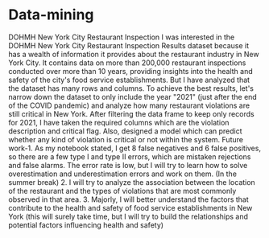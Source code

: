 # Data-mining
DOHMH New York City Restaurant Inspection 
I was interested in the DOHMH New York City Restaurant Inspection Results dataset 
because it has a wealth of information it provides about the restaurant industry in 
New York City. It contains data on more than 200,000 restaurant inspections 
conducted over more than 10 years, providing insights into the health and safety of 
the city's food service establishments.
But I have analyzed that the dataset has many rows and columns. To achieve the best 
results, let's narrow down the dataset to only include the year "2021" (just after the 
end of the COVID pandemic) and analyze how many restaurant violations are still 
critical in New York.
After filtering the data frame to keep only 
records for 2021, I have taken the required columns which are the violation 
description and critical flag. Also, designed a model which can predict whether any 
kind of violation is critical or not within the system.
Future work-1. As my notebook stated, I get 8 false negatives and 6 false positives, so 
there are a few type I and type II errors, which are mistaken rejections and false 
alarms. The error rate is low, but I will try to learn how to solve overestimation and 
underestimation errors and work on them. (In the summer break)
2. I will try to analyze the association between the location of the restaurant and the 
types of violations that are most commonly observed in that area.
3. Majorly, I will better understand the factors that contribute to the health and safety 
of food service establishments in New York (this will surely take time, but I will try to 
build the relationships and potential factors influencing health and safety)

